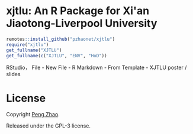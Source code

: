 # xjtlu: An R Package for Xi'an Jiaotong-Liverpool University


```r
remotes::install_github("pzhaonet/xjtlu")
require("xjtlu")
get_fullname("XJTLU")
get_fullname(c("XJTLU", "ENV", "HoD"))
```

RStudio， File - New File - R Markdown - From Template - XJTLU poster / slides

# License

Copyright [Peng Zhao](http://pzhao.org).

Released under the GPL-3 license.


